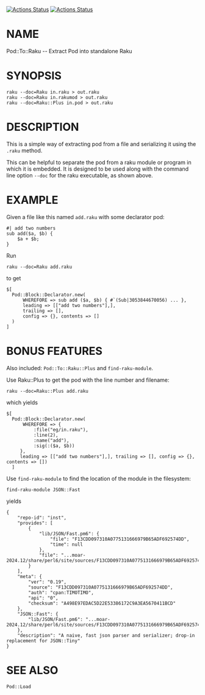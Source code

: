 [![Actions Status](https://github.com/bduggan/raku-pod-to-raku/actions/workflows/linux.yml/badge.svg)](https://github.com/bduggan/raku-pod-to-raku/actions/workflows/linux.yml)
[![Actions Status](https://github.com/bduggan/raku-pod-to-raku/actions/workflows/macos.yml/badge.svg)](https://github.com/bduggan/raku-pod-to-raku/actions/workflows/macos.yml)

NAME
====

Pod::To::Raku -- Extract Pod into standalone Raku

SYNOPSIS
========

    raku --doc=Raku in.raku > out.raku
    raku --doc=Raku in.rakumod > out.raku
    raku --doc=Raku::Plus in.pod > out.raku

DESCRIPTION
===========

This is a simple way of extracting pod from a file and serializing it using the `.raku` method.

This can be helpful to separate the pod from a raku module or program in which it is embedded. It is designed to be used along with the command line option `--doc` for the raku executable, as shown above.

EXAMPLE
=======

Given a file like this named `add.raku` with some declarator pod:

    #| add two numbers
    sub add($a, $b) {
        $a + $b;
    }

Run

    raku --doc=Raku add.raku

to get

    $[
      Pod::Block::Declarator.new(
          WHEREFORE => sub add ($a, $b) { #`(Sub|3053844670056) ... },
          leading => [["add two numbers"],],
          trailing => [],
          config => {}, contents => []
      )
    ]

BONUS FEATURES
==============

Also included: `Pod::To::Raku::Plus` and `find-raku-module`.

Use Raku::Plus to get the pod with the line number and filename:

    raku --doc=Raku::Plus add.raku

which yields

    $[
      Pod::Block::Declarator.new(
          WHEREFORE => {
              :file("eg/in.raku"),
              :line(2),
              :name("add"),
              :sig(:($a, $b))
         },
         leading => [["add two numbers"],], trailing => [], config => {}, contents => [])
      ]

Use `find-raku-module` to find the location of the module in the filesystem:

    find-raku-module JSON::Fast

yields

    {
	    "repo-id": "inst",
	    "provides": [
		    {
			    "lib/JSON/Fast.pm6": {
				    "file": "F13CDD097310A0775131666979B65ADF692574DD",
				    "time": null
			    },
			    "file": "...moar-2024.12/share/perl6/site/sources/F13CDD097310A0775131666979B65ADF692574DD"
		    }
	    ],
	    "meta": {
		    "ver": "0.19",
		    "source": "F13CDD097310A0775131666979B65ADF692574DD",
		    "auth": "cpan:TIMOTIMO",
		    "api": "0",
		    "checksum": "A498E97EDAC5D22E53386172C9A3EA5670411BCD"
	    },
	    "JSON::Fast": {
		    "lib/JSON/Fast.pm6": "...moar-2024.12/share/perl6/site/sources/F13CDD097310A0775131666979B65ADF692574DD"
	    },
	    "description": "A naive, fast json parser and serializer; drop-in replacement for JSON::Tiny"
    }

SEE ALSO
========

`Pod::Load`

